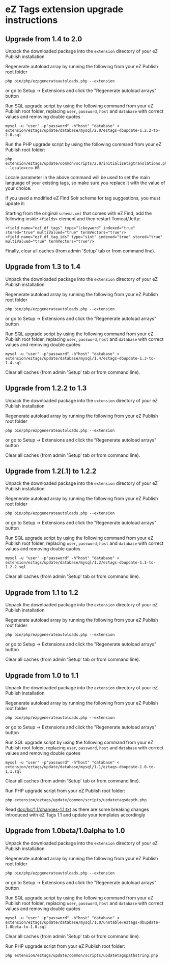 # eZ Tags extension upgrade instructions

## Upgrade from 1.4 to 2.0

Unpack the downloaded package into the `extension` directory of your eZ Publish installation

Regenerate autoload array by running the following from your eZ Publish root folder

    php bin/php/ezpgenerateautoloads.php --extension

or go to Setup -> Extensions and click the "Regenerate autoload arrays" button

Run SQL upgrade script by using the following command from your eZ Publish root folder,
replacing `user`, `password`, `host` and `database` with correct values and removing double quotes

    mysql -u "user" -p"password" -h"host" "database" < extension/eztags/update/database/mysql/2.0/eztags-dbupdate-1.2.2-to-2.0.sql

Run the PHP upgrade script by using the following command from your eZ Publish root folder:

    php extension/eztags/update/common/scripts/2.0/initializetagtranslations.php --locale=cro-HR

Locale parameter in the above command will be used to set the main language of your existing tags, so make sure
you replace it with the value of your choice.

If you used a modified eZ Find Solr schema for tag suggestions, you must update it:

Starting from the original `schema.xml` that comes with eZ Find, add the following inside `<fields>` element and then restart Tomcat/Jetty:

    <field name="ezf_df_tags" type="lckeyword" indexed="true" stored="true" multiValued="true" termVectors="true"/>
    <field name="ezf_df_tag_ids" type="sint" indexed="true" stored="true" multiValued="true" termVectors="true"/>

Finally, clear all caches (from admin 'Setup' tab or from command line).




## Upgrade from 1.3 to 1.4

Unpack the downloaded package into the `extension` directory of your eZ Publish installation

Regenerate autoload array by running the following from your eZ Publish root folder

    php bin/php/ezpgenerateautoloads.php --extension

or go to Setup -> Extensions and click the "Regenerate autoload arrays" button

Run SQL upgrade script by using the following command from your eZ Publish root folder,
replacing `user`, `password`, `host` and `database` with correct values and removing double quotes

    mysql -u "user" -p"password" -h"host" "database" < extension/eztags/update/database/mysql/1.4/eztags-dbupdate-1.3-to-1.4.sql

Clear all caches (from admin 'Setup' tab or from command line).




## Upgrade from 1.2.2 to 1.3

Unpack the downloaded package into the `extension` directory of your eZ Publish installation

Regenerate autoload array by running the following from your eZ Publish root folder

    php bin/php/ezpgenerateautoloads.php --extension

or go to Setup -> Extensions and click the "Regenerate autoload arrays" button

Clear all caches (from admin 'Setup' tab or from command line).




## Upgrade from 1.2(.1) to 1.2.2

Unpack the downloaded package into the `extension` directory of your eZ Publish installation

Regenerate autoload array by running the following from your eZ Publish root folder

    php bin/php/ezpgenerateautoloads.php --extension

or go to Setup -> Extensions and click the "Regenerate autoload arrays" button

Run SQL upgrade script by using the following command from your eZ Publish root folder,
replacing `user`, `password`, `host` and `database` with correct values and removing double quotes

    mysql -u "user" -p"password" -h"host" "database" < extension/eztags/update/database/mysql/1.2/eztags-dbupdate-1.1-to-1.2.2.sql

Clear all caches (from admin 'Setup' tab or from command line).




## Upgrade from 1.1 to 1.2

Unpack the downloaded package into the `extension` directory of your eZ Publish installation

Regenerate autoload array by running the following from your eZ Publish root folder

    php bin/php/ezpgenerateautoloads.php --extension

or go to Setup -> Extensions and click the "Regenerate autoload arrays" button

Clear all caches (from admin 'Setup' tab or from command line).




## Upgrade from 1.0 to 1.1

Unpack the downloaded package into the `extension` directory of your eZ Publish installation

Regenerate autoload array by running the following from your eZ Publish root folder

    php bin/php/ezpgenerateautoloads.php --extension

or go to Setup -> Extensions and click the "Regenerate autoload arrays" button

Run SQL upgrade script by using the following command from your eZ Publish root folder,
replacing `user`, `password`, `host` and `database` with correct values and removing double quotes

    mysql -u "user" -p"password" -h"host" "database" < extension/eztags/update/database/mysql/1.1/eztags-dbupdate-1.0-to-1.1.sql

Clear all caches (from admin 'Setup' tab or from command line).

Run PHP upgrade script from your eZ Publish root folder:

    php extension/eztags/update/common/scripts/updatetagsdepth.php

Read [doc/bc/1.1/changes-1.1.txt](/ezsystems/eztags/tree/multilanguage/doc/bc/1.1/changes-1.1.txt) as there are some breaking changes introduced with eZ Tags 1.1 and update your templates accordingly




## Upgrade from 1.0beta/1.0alpha to 1.0

Unpack the downloaded package into the `extension` directory of your eZ Publish installation

Regenerate autoload array by running the following from your eZ Publish root folder

    php bin/php/ezpgenerateautoloads.php --extension

or go to Setup -> Extensions and click the "Regenerate autoload arrays" button

Run SQL upgrade script by using the following command from your eZ Publish root folder,
replacing `user`, `password`, `host` and `database` with correct values and removing double quotes

    mysql -u "user" -p"password" -h"host" "database" < extension/eztags/update/database/mysql/1.0/unstable/eztags-dbupdate-1.0beta-to-1.0.sql

Clear all caches (from admin 'Setup' tab or from command line).

Run PHP upgrade script from your eZ Publish root folder:

    php extension/eztags/update/common/scripts/updatetagspathstring.php
